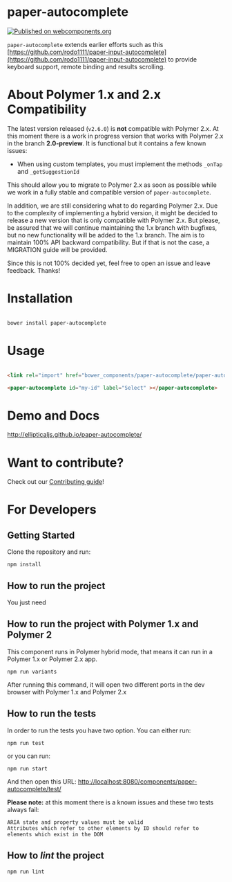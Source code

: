# paper-autocomplete

[![Published on webcomponents.org](https://img.shields.io/badge/webcomponents.org-published-blue.svg)](https://www.webcomponents.org/element/ellipticaljs/paper-autocomplete)

`paper-autocomplete` extends earlier efforts such as this 
[https://github.com/rodo1111/paper-input-autocomplete](https://github.com/rodo1111/paper-input-autocomplete) to provide 
keyboard support, remote binding and results scrolling.

# About Polymer 1.x and 2.x Compatibility
The latest version released (`v2.6.0`) is **not** compatible with Polymer 2.x. At this moment there is a work in 
progress version that works with Polymer 2.x in the branch **2.0-preview**. It is functional but it contains a few 
known issues:
- When using custom templates, you must implement the methods `_onTap` and `_getSuggestionId`

This should allow you to migrate to Polymer 2.x as soon as possible while we work in a fully stable and compatible
version of `paper-autocomplete`.

In addition, we are still considering what to do regarding Polymer 2.x. Due to the complexity of implementing a 
hybrid version, it might be decided to release a new version that is only compatible with Polymer 2.x. But please, 
be assured that we will continue maintaining the 1.x branch with bugfixes, but no new functionality will be added to 
the 1.x branch. The aim is to maintain 100% API backward compatibility. But if that is not the case, a MIGRATION 
guide will be provided.

Since this is not 100% decided yet, feel free to open an issue and leave feedback. Thanks!

# Installation

``` bash

bower install paper-autocomplete

```

# Usage

```html

<link rel="import" href="bower_components/paper-autocomplete/paper-autocomplete.html">

<paper-autocomplete id="my-id" label="Select" ></paper-autocomplete>

```

# Demo and Docs

http://ellipticaljs.github.io/paper-autocomplete/

# Want to contribute?

Check out our [Contributing guide](./CONTRIBUTING.md)! 

# For Developers

## Getting Started

Clone the repository and run:

`npm install`

## How to run the project

You just need

## How to run the project with Polymer 1.x and Polymer 2
This component runs in Polymer hybrid mode, that means it can run in a Polymer 1.x or Polymer 2.x app.
```
npm run variants
```
After running this command, it will open two different ports  in the dev browser with Polymer 1.x and Polymer 2.x

## How to run the tests

In order to run the tests you have two option. You can either run:

```
npm run test
```

or you can run:

```
npm run start
```

And then open this URL: [http://localhost:8080/components/paper-autocomplete/test/](http://localhost:8080/components/paper-autocomplete/test/)

**Please note:** at this moment there is a known issues and these two tests always fail:

```
ARIA state and property values must be valid
Attributes which refer to other elements by ID should refer to elements which exist in the DOM
```

## How to *lint* the project

```
npm run lint
```
